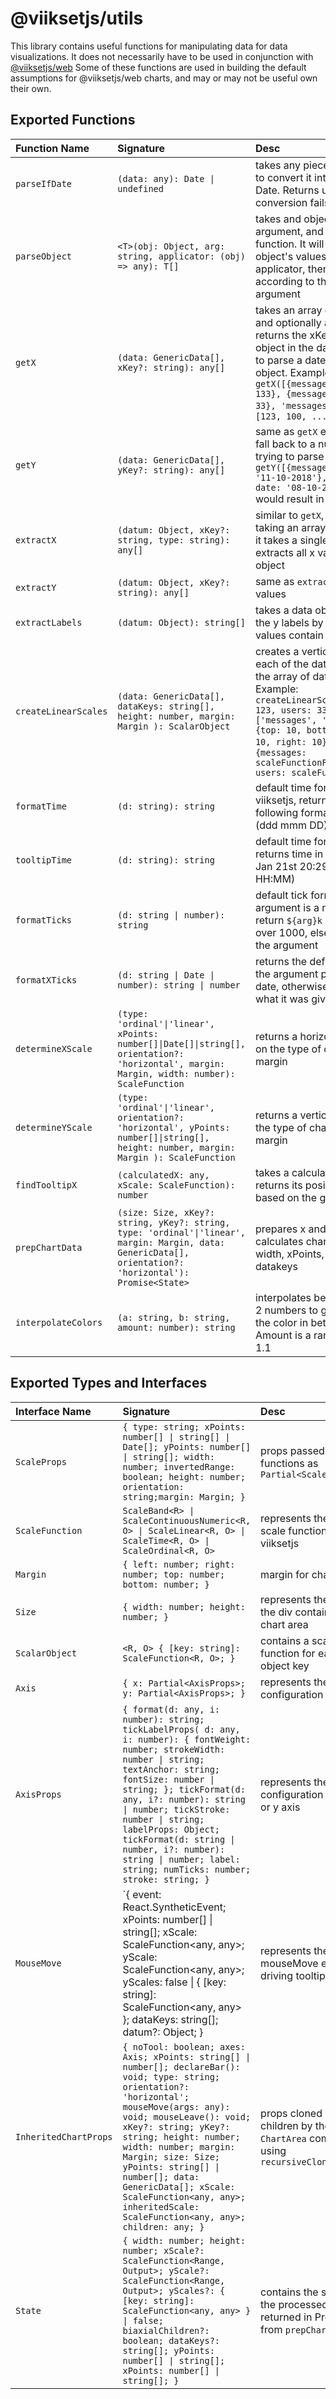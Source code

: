 # @viiksetjs/utils

This library contains useful functions for manipulating data for data visualizations. It does not necessarily have to be used in conjunction with [@viiksetjs/web](https://github.com/jamestthompson3/viiksetjs/blob/master/packages/web/README.md)
Some of these functions are used in building the default assumptions for @viiksetjs/web charts, and may or may not be useful own their own.

## Exported Functions

| Function Name        | Signature                                                                                                                                                | Desc                                                                                                                                                                                                                                                                                                                          |
| :------------------- | :------------------------------------------------------------------------------------------------------------------------------------------------------- | :---------------------------------------------------------------------------------------------------------------------------------------------------------------------------------------------------------------------------------------------------------------------------------------------------------------------------- |
| `parseIfDate`        | `(data: any): Date \| undefined`                                                                                                                         | takes any piece of data and tries to convert it into instance of Date. Returns undefined if the conversion fails                                                                                                                                                                                                              |
| `parseObject`        | `<T>(obj: Object, arg: string, applicator: (obj) => any): T[]`                                                                                           | takes and object, a `typeof` argument, and an applicator function. It will map through the object's values with the applicator, then filter the results according to the `typeof` argument                                                                                                                                    |
| `getX`               | `(data: GenericData[], xKey?: string): any[]`                                                                                                            | takes an array of data objects and optionally an xKey and returns the xKey points for each object in the data array, or tries to parse a date from each object. Example: `getX([{messages: 123, users: 133}, {messages: 100, users: 33}, 'messages'])` would return: `[123, 100, ...]`                                        |
| `getY`               | `(data: GenericData[], yKey?: string): any[]`                                                                                                            | same as `getX` except it tries to fall back to a number instead of trying to parse a Date. Example: `getY([{messages: 123, date: '11-10-2018'},{messages: 100, date: '08-10-2018'}, ...])` would result in `[123, 100,...]`                                                                                                   |
| `extractX`           | `(datum: Object, xKey?: string, type: string): any[]`                                                                                                    | similar to `getX`, but instead of taking an array of data objects, it takes a single data object and extracts all x values from that object                                                                                                                                                                                   |
| `extractY`           | `(datum: Object, xKey?: string): any[]`                                                                                                                  | same as `extractX`, but with y values                                                                                                                                                                                                                                                                                         |
| `extractLabels`      | `(datum: Object): string[]`                                                                                                                              | takes a data object and extracts the y labels by parsing which values contain numbers                                                                                                                                                                                                                                         |
| `createLinearScales` | `(data: GenericData[], dataKeys: string[], height: number, margin: Margin ): ScalarObject`                                                               | creates a vertical linear scale for each of the data keys found in the array of data objects. Example: `createLinearScales([{messages: 123, users: 333}, ...], ['messages', 'users'], 400, {top: 10, bottom: 10, left: 10, right: 10})` would result in: `{messages: scaleFunctionForMessages, users: scaleFunctionForUsers}` |
| `formatTime`         | `(d: string): string`                                                                                                                                    | default time formatter for viiksetjs, returns dates in the following format: Mon Jan 19 (ddd mmm DD)                                                                                                                                                                                                                          |
| `tooltipTime`        | `(d: string): string`                                                                                                                                    | default time format for tooltips, returns time in this format: Sun Jan 21st 20:29 (ddd mmm DD HH:MM)                                                                                                                                                                                                                          |
| `formatTicks`        | `(d: string \| number): string`                                                                                                                          | default tick formatter, if it the argument is a number, it will return `${arg}k` if the argument is over 1000, else it just returns the argument                                                                                                                                                                              |
| `formatXTicks`       | `(d: string \| Date \| number): string \| number`                                                                                                        | returns the default date format if the argument passed is a valid date, otherwise, just returns what it was given                                                                                                                                                                                                             |
| `determineXScale`    | `(type: 'ordinal'\|'linear', xPoints: number[]\|Date[]\|string[], orientation?: 'horizontal', margin: Margin, width: number): ScaleFunction`             | returns a horizontal scale based on the type of chart, width, and margin                                                                                                                                                                                                                                                      |
| `determineYScale`    | `(type: 'ordinal'\|'linear', orientation?: 'horizontal', yPoints: number[]\|string[], height: number, margin: Margin ): ScaleFunction`                   | returns a vertical scale based on the type of chart, height, and margin                                                                                                                                                                                                                                                       |
| `findTooltipX`       | `(calculatedX: any, xScale: ScaleFunction): number`                                                                                                      | takes a calculated x value and returns its position in the chart based on the given xScale                                                                                                                                                                                                                                    |
| `prepChartData`      | `(size: Size, xKey?: string, yKey?: string, type: 'ordinal'\|'linear', margin: Margin, data: GenericData[], orientation?: 'horizontal'): Promise<State>` | prepares x and y scales, calculates chart height and width, xPoints, yPoints, and datakeys                                                                                                                                                                                                                                    |
| `interpolateColors`  | `(a: string, b: string, amount: number): string`                                                                                                         | interpolates between the given 2 numbers to get, for example, the color in between the two. Amount is a range from 0.0 - 1.1                                                                                                                                                                                                  |

## Exported Types and Interfaces

| Interface Name        | Signature                                                                                                                                                                                                                                                                                                                                                                                                             | Desc                                                                                   |
| :-------------------- | :-------------------------------------------------------------------------------------------------------------------------------------------------------------------------------------------------------------------------------------------------------------------------------------------------------------------------------------------------------------------------------------------------------------------- | :------------------------------------------------------------------------------------- |
| `ScaleProps`          | `{ type: string; xPoints: number[] \| string[] \| Date[]; yPoints: number[] \| string[]; width: number; invertedRange: boolean; height: number; orientation: string;margin: Margin; }`                                                                                                                                                                                                                                | props passed to scale functions as `Partial<ScaleProps>`                               |
| `ScaleFunction`       | `ScaleBand<R> \| ScaleContinuousNumeric<R, O> \| ScaleLinear<R, O> \| ScaleTime<R, O> \| ScaleOrdinal<R, O>`                                                                                                                                                                                                                                                                                                          | represents the different scale functions in viiksetjs                                  |
| `Margin`              | `{ left: number; right: number; top: number; bottom: number; }`                                                                                                                                                                                                                                                                                                                                                       | margin for chart areas                                                                 |
| `Size`                | `{ width: number; height: number; }`                                                                                                                                                                                                                                                                                                                                                                                  | represents the size of the div containing the chart area                               |
| `ScalarObject`        | `<R, O> { [key: string]: ScaleFunction<R, O>; }`                                                                                                                                                                                                                                                                                                                                                                      | contains a scale function for each object key                                          |
| `Axis`                | `{ x: Partial<AxisProps>; y: Partial<AxisProps>; }`                                                                                                                                                                                                                                                                                                                                                                   | represents the axis configuration object                                               |
| `AxisProps`           | `{ format(d: any, i: number): string; tickLabelProps( d: any, i: number): { fontWeight: number; strokeWidth: number \| string; textAnchor: string; fontSize: number \| string; }; tickFormat(d: any, i?: number): string \| number; tickStroke: number \| string; labelProps: Object; tickFormat(d: string \| number, i?: number): string \| number; label: string; numTicks: number; stroke: string; }`              | represents the configuration for an x or y axis                                        |
| `MouseMove`           | `{ event: React.SyntheticEvent; xPoints: number[] \| string[]; xScale: ScaleFunction<any, any>; yScale: ScaleFunction<any, any>; yScales: false \| { [key: string]: ScaleFunction<any, any> }; dataKeys: string[]; datum?: Object; } | represents the mouseMove event driving tooltip behavior                                                                                                                        |
| `InheritedChartProps` | `{ noTool: boolean; axes: Axis; xPoints: string[] \| number[]; declareBar(): void; type: string; orientation?: 'horizontal'; mouseMove(args: any): void; mouseLeave(): void; xKey?: string; yKey?: string; height: number; width: number; margin: Margin; size: Size; yPoints: string[] \| number[]; data: GenericData[]; xScale: ScaleFunction<any, any>; inheritedScale: ScaleFunction<any, any>; children: any; }` | props cloned into children by the `ChartArea` component using `recursiveCloneChildren` |
| `State`               | `{ width: number; height: number; xScale?: ScaleFunction<Range, Output>; yScale?: ScaleFunction<Range, Output>; yScales?: { [key: string]: ScaleFunction<any, any> } \| false; biaxialChildren?: boolean; dataKeys?: string[]; yPoints: number[] \| string[]; xPoints: number[] \| string[]; }`                                                                                                                       | contains the state of the processed data returned in Promise from `prepChartData`      |
